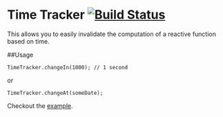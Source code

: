 Time Tracker [![Build Status](https://travis-ci.org/DispatchMe/meteor-time-tracker.svg?branch=master)](https://travis-ci.org/DispatchMe/meteor-time-tracker)
=============

This allows you to easily invalidate the computation of a reactive function based on time.

##Usage
```
TimeTracker.changeIn(1000); // 1 second
```
or

```
TimeTracker.changeAt(someDate);
```

Checkout the [example](https://github.com/DispatchMe/meteor-time-tracker/tree/master/example).
